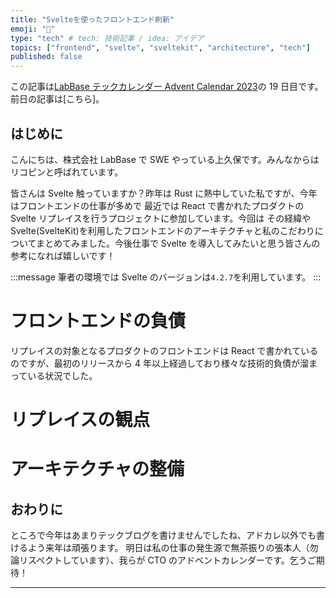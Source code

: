 ```yaml
---
title: "Svelteを使ったフロントエンド刷新"
emoji: "🎄"
type: "tech" # tech: 技術記事 / idea: アイデア
topics: ["frontend", "svelte", "sveltekit", "architecture", "tech"]
published: false
---
```


この記事は[LabBase テックカレンダー Advent Calendar 2023](https://qiita.com/advent-calendar/2023/labbase)の 19 日目です。前日の記事は[こちら]。

## はじめに

こんにちは、株式会社 LabBase で SWE やっている上久保です。みんなからはリコピンと呼ばれています。

皆さんは Svelte 触っていますか？昨年は Rust に熱中していた私ですが、今年はフロントエンドの仕事が多めで 最近では React で書かれたプロダクトの Svelte リプレイスを行うプロジェクトに参加しています。今回は その経緯や Svelte(SvelteKit)を利用したフロントエンドのアーキテクチャと私のこだわりについてまとめてみました。今後仕事で Svelte を導入してみたいと思う皆さんの参考になれば嬉しいです！

:::message
筆者の環境では Svelte のバージョンは`4.2.7`を利用しています。
:::

# フロントエンドの負債

リプレイスの対象となるプロダクトのフロントエンドは React で書かれているのですが、最初のリリースから 4 年以上経過しており様々な技術的負債が溜まっている状況でした。

# リプレイスの観点

# アーキテクチャの整備

## おわりに

ところで今年はあまりテックブログを書けませんでしたね、アドカレ以外でも書けるよう来年は頑張ります。
明日は私の仕事の発生源で無茶振りの張本人（勿論リスペクトしています）、我らが CTO のアドベントカレンダーです。乞うご期待！

---

<!--
## 書きたいこと
-
  - まず React で書かれた既存コードを見たら様々な問題があった。
  - CI&Lint&Prettier が遅すぎる
  - ビルドサイズが大きすぎる、画像最適化などが甘い
  - console エラーの放置
  - セマンティクスがめちゃめちゃ
  - レンダリングパフォーマンス
  - モノレポからの分割、移植が多く、ディレクトリ構成がめちゃめちゃ

- これを治すだけなら React のままでよくない？って最初は思った。けれども CTO に言われたのが「これらを足元からやることも勿論大事、でも新しい技術を積極的に取り入れていく組織文化を大事にしたい。あとアドカレかけるでしょ w」
- Svelte vs Solid 何が決め手か。最後はどっちが好きか。
- リプレイスの上でやりたいこと（パフォーマンスチューニング）
- アーキテクチャと主な実装
  - svelte 自体の利点ではないが、raw html を書くことでセマンティクスを意識するようになった。 -->

<!-- やってみたい構成の比較
cloudflareの話はほっとさんに譲ろうかな

- Astro + Svelte
- SvelteKit
- Qwik(Resumable) + React -->
